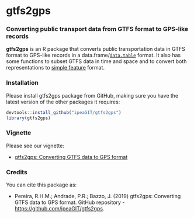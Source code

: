 # gtfs2gps

### Converting public transport data from GTFS format to GPS-like records

**gtfs2gps** is an R package that converts public transportation data in GTFS format to GPS-like records in a data.frame/[`data.table`](https://cran.r-project.org/web/packages/data.table/index.html) format. It also has some functions to subset GTFS data in time and space and to convert both representations to [simple feature](https://cran.r-project.org/web/packages/sf/index.html) format.

### Installation

Please install gtfs2gps package from GitHub, making sure you have the
latest version of the other packages it requires:

``` r
devtools::install_github("ipeaGIT/gtfs2gps")
library(gtfs2gps)
```

### Vignette

Please see our vignette:

* [gtfs2gps: Converting GTFS data to GPS format](https://github.com/ipeaGIT/gtfs2gps/blob/master/vignettes/intro_to_gtfs2gps.md)

### Credits

You can cite this package as:

* Pereira, R.H.M.; Andrade, P.R.; Bazzo, J. (2019) gtfs2gps: Converting GTFS data to GPS format. GitHub repository - https://github.com/ipeaGIT/gtfs2gps.
